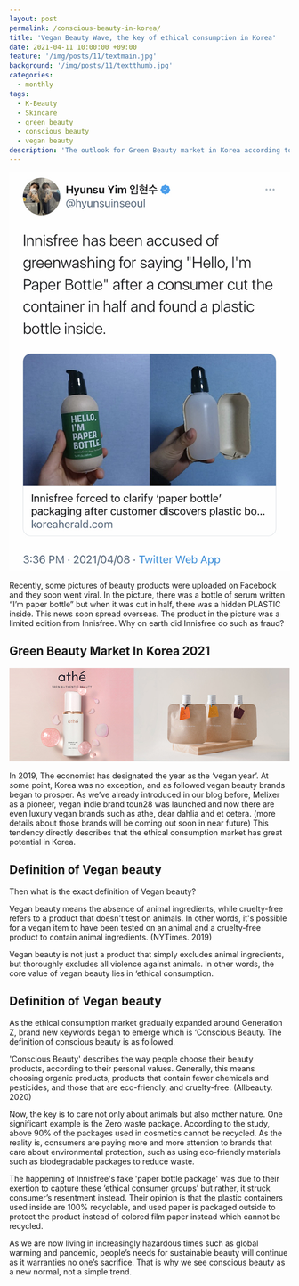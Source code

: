 ```yaml
---
layout: post
permalink: /conscious-beauty-in-korea/
title: 'Vegan Beauty Wave, the key of ethical consumption in Korea'
date: 2021-04-11 10:00:00 +09:00
feature: '/img/posts/11/textmain.jpg'
background: '/img/posts/11/textthumb.jpg'
categories:
  - monthly
tags:
  - K-Beauty
  - Skincare
  - green beauty
  - conscious beauty
  - vegan beauty
description: 'The outlook for Green Beauty market in Korea according to out growth of green consumers'
---
```


![innisfree fake package](/img/posts/11/package.jpg)

Recently, some pictures of beauty products were uploaded on Facebook and they soon went viral. In the picture, there was a bottle of serum written “I’m paper bottle” but when it was cut in half, there was a hidden PLASTIC inside. This news soon spread overseas. The product in the picture was a limited edition from Innisfree. Why on earth did Innisfree do such as fraud?


## Green Beauty Market In Korea 2021

![vegan brand in Korea](/img/posts/11/vegan.jpg)

In 2019, The economist has designated the year as the ‘vegan year’. At some point, Korea was no exception, and as followed vegan beauty brands began to prosper. As we’ve already introduced in our blog before, Melixer as a pioneer, vegan indie brand toun28 was launched and now there are even luxury vegan brands such as athe, dear dahlia and et cetera. (more details about those brands will be coming out soon in near future) This tendency directly describes that the ethical consumption market has great potential in Korea.


## Definition of Vegan beauty

Then what is the exact definition of Vegan beauty?

Vegan beauty means the absence of animal ingredients, while cruelty-free refers to a product that doesn't test on animals. In other words, it's possible for a vegan item to have been tested on an animal and a cruelty-free product to contain animal ingredients. (NYTimes. 2019)

Vegan beauty is not just a product that simply excludes animal ingredients, but thoroughly excludes all violence against animals. In other words, the core value of vegan beauty lies in ‘ethical consumption.


## Definition of Vegan beauty

As the ethical consumption market gradually expanded around Generation Z, brand new keywords began to emerge which is ‘Conscious Beauty. The definition of conscious beauty is as followed.

'Conscious Beauty' describes the way people choose their beauty products, according to their personal values. Generally, this means choosing organic products, products that contain fewer chemicals and pesticides, and those that are eco-friendly, and cruelty-free. (Allbeauty. 2020)

Now, the key is to care not only about animals but also mother nature. One significant example is the
Zero waste package. According to the study, above 90% of the packages used in cosmetics cannot be recycled. As the reality is, consumers are paying more and more attention to brands that care about environmental protection, such as using eco-friendly materials such as biodegradable packages to reduce waste.


The happening of Innisfree's fake 'paper bottle package' was due to their exertion to capture these ‘ethical consumer groups’ but rather, it struck consumer’s resentment instead. Their opinion is that the plastic containers used inside are 100% recyclable, and used paper is packaged outside to protect the product instead of colored film paper instead which cannot be recycled.

As we are now living in increasingly hazardous times such as global warming and pandemic, people’s needs for sustainable beauty will continue as it warranties no one’s sacrifice. That is why we see conscious beauty as a new normal, not a simple trend.
